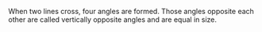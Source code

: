 When two lines cross, four angles are formed. Those angles opposite each
other are called vertically opposite angles and are equal in size.
